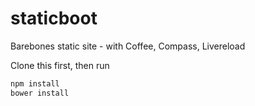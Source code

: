 staticboot
==========

Barebones static site - with Coffee, Compass, Livereload

Clone this first, then run
```bash
npm install
bower install
```
